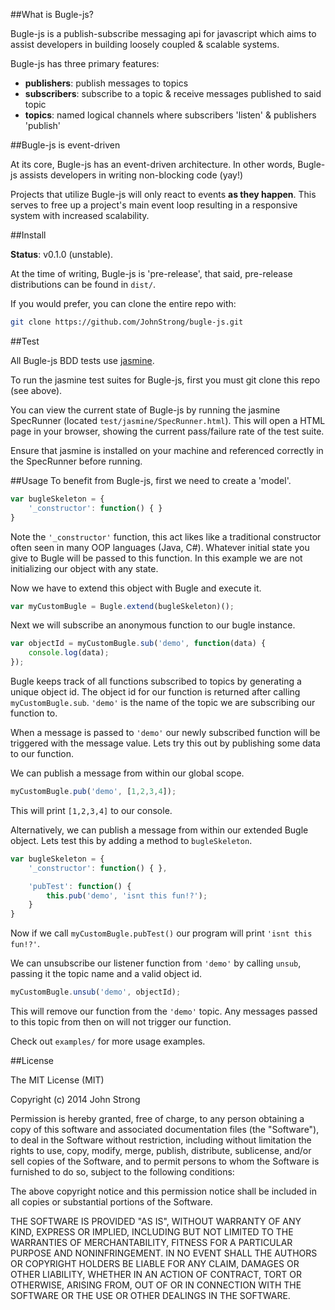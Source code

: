 ##What is Bugle-js?

Bugle-js is a publish-subscribe messaging api for javascript which
aims to assist developers in building loosely coupled & scalable systems.

Bugle-js has three primary features:

* <strong>publishers</strong>: publish messages to topics 
* <strong>subscribers</strong>: subscribe to a topic & receive messages published to said topic
* <strong>topics</strong>: named logical channels where subscribers 'listen' & publishers 'publish'

##Bugle-js is event-driven

At its core, Bugle-js has an event-driven architecture. 
In other words, Bugle-js assists developers in writing non-blocking code (yay!)

Projects that utilize Bugle-js will only react to events <strong>as they happen</strong>.
This serves to free up a project's main event loop resulting in a responsive system with increased scalability.

##Install

<b>Status</b>: v0.1.0 (unstable).

At the time of writing, Bugle-js is 'pre-release', that said, pre-release distributions can be found in ``dist/``.

If you would prefer, you can clone the entire repo with:
```bash
git clone https://github.com/JohnStrong/bugle-js.git
```

##Test

All Bugle-js BDD tests use <a href="http://jasmine.github.io/">jasmine</a>.

To run the jasmine test suites for Bugle-js, first you must git clone this repo (see above).

You can view the current state of Bugle-js by running the jasmine SpecRunner (located ``test/jasmine/SpecRunner.html``).
This will open a HTML page in your browser, showing the current pass/failure rate of the test suite.

Ensure that jasmine is installed on your machine and referenced correctly in the SpecRunner before running.

##Usage
To benefit from Bugle-js, first we need to create a 'model'.
```javascript
var bugleSkeleton = {
	'_constructor': function() { }
}
```
Note the ``'_constructor'`` function, this act likes like a traditional constructor often seen in many OOP
languages (Java, C#). Whatever initial state you give to Bugle will be passed to this function. In this example we are not initializing our object with any state.

Now we have to extend this object with Bugle and execute it.
```javascript
var myCustomBugle = Bugle.extend(bugleSkeleton)();
```
Next we will subscribe an anonymous function to our bugle instance.
```javascript
var objectId = myCustomBugle.sub('demo', function(data) {
	console.log(data);
});
```
Bugle keeps track of all functions subscribed to topics by generating a unique object id. The object id for our function is returned after calling ``myCustomBugle.sub``. ``'demo'`` is the name of the topic we are subscribing our function to.

When a message is passed to ``'demo'`` our newly subscribed function will be triggered with the message value.
Lets try this out by publishing some data to our function.

We can publish a message from within our global scope.
```javascript
myCustomBugle.pub('demo', [1,2,3,4]);
```
This will print ``[1,2,3,4]`` to our console.

Alternatively, we can publish a message from within our extended Bugle object. Lets test this by adding a method to ``bugleSkeleton``.

```javascript
var bugleSkeleton = {
	'_constructor': function() { },

	'pubTest': function() {
		this.pub('demo', 'isnt this fun!?');
	}
}
```
Now if we call ``myCustomBugle.pubTest()`` our program will print ``'isnt this fun!?'``.

We can unsubscribe our listener function from ``'demo'`` by calling `unsub`, passing it the topic name and a valid object id.
```javascript
myCustomBugle.unsub('demo', objectId);
```
This will remove our function from the ``'demo'`` topic. Any messages passed to this topic from then on will not trigger our function.

Check out ``examples/`` for more usage examples.

##License

The MIT License (MIT)

Copyright (c) 2014 John Strong

Permission is hereby granted, free of charge, to any person obtaining a copy
of this software and associated documentation files (the "Software"), to deal
in the Software without restriction, including without limitation the rights
to use, copy, modify, merge, publish, distribute, sublicense, and/or sell
copies of the Software, and to permit persons to whom the Software is
furnished to do so, subject to the following conditions:

The above copyright notice and this permission notice shall be included in
all copies or substantial portions of the Software.

THE SOFTWARE IS PROVIDED "AS IS", WITHOUT WARRANTY OF ANY KIND, EXPRESS OR
IMPLIED, INCLUDING BUT NOT LIMITED TO THE WARRANTIES OF MERCHANTABILITY,
FITNESS FOR A PARTICULAR PURPOSE AND NONINFRINGEMENT. IN NO EVENT SHALL THE
AUTHORS OR COPYRIGHT HOLDERS BE LIABLE FOR ANY CLAIM, DAMAGES OR OTHER
LIABILITY, WHETHER IN AN ACTION OF CONTRACT, TORT OR OTHERWISE, ARISING FROM,
OUT OF OR IN CONNECTION WITH THE SOFTWARE OR THE USE OR OTHER DEALINGS IN
THE SOFTWARE.